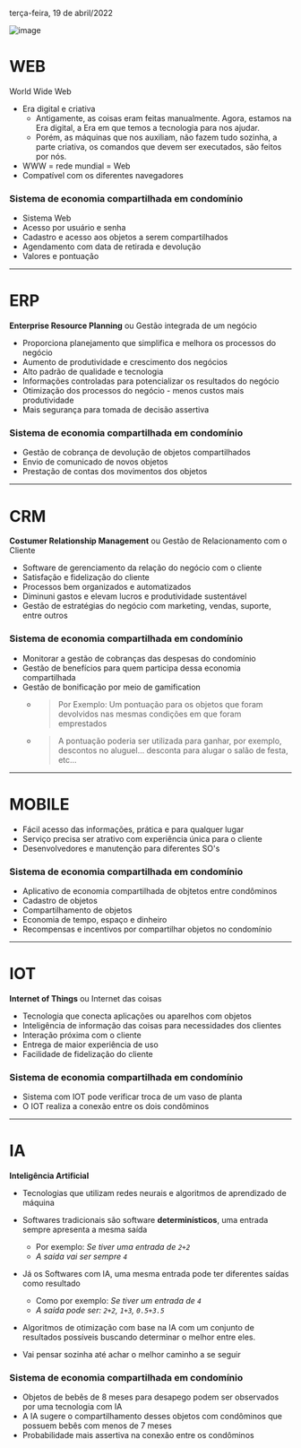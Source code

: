 terça-feira, 19 de abril/2022

![image](https://user-images.githubusercontent.com/87860884/164023773-5d6988fb-0e07-4782-a964-9f24acead62c.png)
 
# WEB
World Wide Web
 
- Era digital e criativa
    - Antigamente, as coisas eram feitas manualmente. Agora, estamos na Era digital, a Era em que temos a tecnologia para nos ajudar.
    - Porém, as máquinas que nos auxiliam, não fazem tudo sozinha, a parte criativa, os comandos que devem ser executados, são feitos por nós.
- WWW = rede mundial = Web
- Compatível com os diferentes navegadores

### Sistema de economia compartilhada em condomínio
- Sistema Web
- Acesso por usuário e senha
- Cadastro e acesso aos objetos a serem compartilhados
- Agendamento com data de retirada e devolução
- Valores e pontuação


<hr>

# ERP
**Enterprise Resource Planning** ou Gestão integrada de um negócio

- Proporciona planejamento que simplifica e melhora os processos do negócio
- Aumento de produtividade e crescimento dos negócios
- Alto padrão de qualidade e tecnologia
- Informações controladas para potencializar os resultados do negócio
- Otimização dos processos do negócio - menos custos mais produtividade
- Mais segurança para tomada de decisão assertiva

### Sistema de economia compartilhada em condomínio
- Gestão de cobrança de devolução de objetos compartilhados
- Envio de comunicado de novos objetos
- Prestação de contas dos movimentos dos objetos



<hr>

# CRM
**Costumer Relationship Management** ou Gestão de Relacionamento com o Cliente

- Software de gerenciamento da relação do negócio com o cliente
- Satisfação e fidelização do cliente
- Processos bem organizados e automatizados
- Diminuni gastos e elevam lucros e produtividade sustentável
- Gestão de estratégias do negócio com marketing, vendas, suporte, entre outros

### Sistema de economia compartilhada em condomínio
- Monitorar a gestão de cobranças das despesas do condomínio
- Gestão de benefícios para quem participa dessa economia compartilhada
- Gestão de bonificação por meio de gamification
    - > Por Exemplo: Um pontuação para os objetos que foram devolvidos nas mesmas condições em que foram emprestados
    - > A pontuação poderia ser utilizada para ganhar, por exemplo, descontos no aluguel... desconta para alugar o salão de festa, etc...



<hr>

# MOBILE

- Fácil acesso das informações, prática e para qualquer lugar
- Serviço precisa ser atrativo com experiência única para o cliente
- Desenvolvedores e manutenção para diferentes SO's

### Sistema de economia compartilhada em condomínio
- Aplicativo de economia compartilhada de objtetos entre condôminos
- Cadastro de objetos
- Compartilhamento de objetos
- Economia de tempo, espaço e dinheiro
- Recompensas e incentivos por compartilhar objetos no condomínio




<hr>

# IOT
**Internet of Things** ou Internet das coisas

- Tecnologia que conecta aplicações ou aparelhos com objetos
- Inteligência de informação das coisas para necessidades dos clientes
- Interação próxima com o cliente
- Entrega de maior experiência de uso
- Facilidade de fidelização do cliente

### Sistema de economia compartilhada em condomínio
- Sistema com IOT pode verificar troca de um vaso de planta
- O IOT realiza a conexão entre os dois condôminos



<hr>

# IA
**Inteligência Artificial**

- Tecnologias que utilizam redes neurais e algoritmos de aprendizado de máquina

- Softwares tradicionais são software **determinísticos**, uma entrada sempre apresenta a mesma saída
    - Por exemplo: _Se tiver uma entrada de `2+2`_
    - _A saída vai ser sempre `4`_
- Já os Softwares com IA, uma mesma entrada pode ter diferentes saídas como resultado
    - Como por exemplo: _Se tiver um entrada de `4`_
    - _A saída pode ser: `2+2`, `1+3`, `0.5+3.5`_ 
- Algoritmos de otimização com base na IA com um conjunto de resultados possíveis buscando determinar o melhor entre eles.
- Vai pensar sozinha até achar o melhor caminho a se seguir

### Sistema de economia compartilhada em condomínio
- Objetos de bebês de 8 meses para desapego podem ser observados por uma tecnologia com IA
- A IA sugere o compartilhamento desses objetos com condôminos que possuem bebês com menos de 7 meses
- Probabilidade mais assertiva na conexão entre os condôminos
